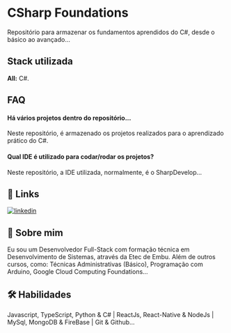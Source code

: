 
# CSharp Foundations

Repositório para armazenar os fundamentos aprendidos do C#, desde o básico ao avançado...

## Stack utilizada

**All:** C#.

## FAQ

#### Há vários projetos dentro do repositório...

Neste repositório, é armazenado os projetos realizados para o aprendizado prático do C#.

#### Qual IDE é utilizado para codar/rodar os projetos?

Neste repositório, a IDE utilizada, normalmente, é o SharpDevelop...

## 🔗 Links
[![linkedin](https://img.shields.io/badge/linkedin-0A66C2?style=for-the-badge&logo=linkedin&logoColor=white)](https://www.linkedin.com/in/jhonnysantosvm/)

## 🚀 Sobre mim
Eu sou um Desenvolvedor Full-Stack com formação técnica em Desenvolvimento de Sistemas, através da Etec de Embu. Além de outros cursos, como: Técnicas Administrativas (Básico), Programação com Arduino, Google Cloud Computing Foundations...

## 🛠 Habilidades
Javascript, TypeScript, Python & C# | ReactJs, React-Native & NodeJs | MySql, MongoDB & FireBase | Git & Github...
